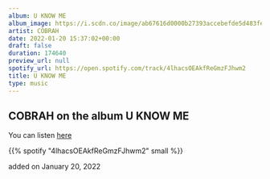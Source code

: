```yaml
---
album: U KNOW ME
album_image: https://i.scdn.co/image/ab67616d0000b27393accebefde5d483fe5f29b4
artist: COBRAH
date: 2022-01-20 15:37:02+00:00
draft: false
duration: 174640
preview_url: null
spotify_url: https://open.spotify.com/track/4lhacsOEAkfReGmzFJhwm2
title: U KNOW ME
type: music
---
```



## COBRAH on the album U KNOW ME

You can listen [here](https://open.spotify.com/track/4lhacsOEAkfReGmzFJhwm2)

{{% spotify "4lhacsOEAkfReGmzFJhwm2" small %}}

added on January 20, 2022